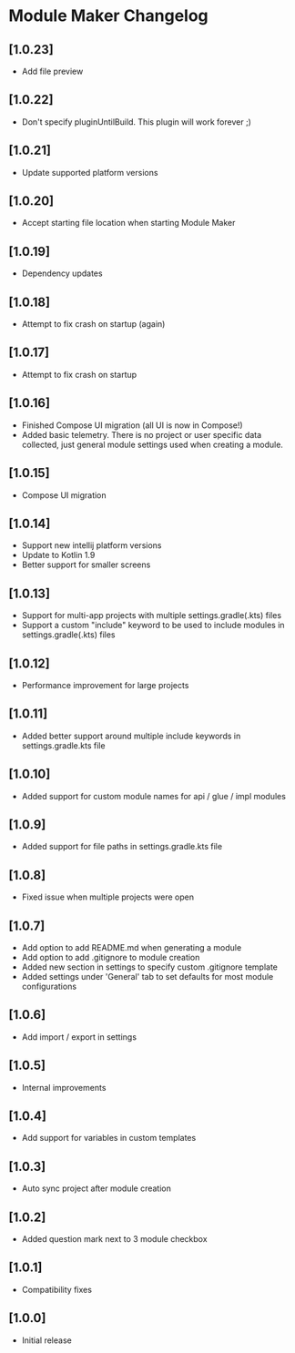 # Module Maker Changelog

## [1.0.23]
- Add file preview

## [1.0.22]
- Don't specify pluginUntilBuild. This plugin will work forever ;)

## [1.0.21]
- Update supported platform versions

## [1.0.20]
- Accept starting file location when starting Module Maker

## [1.0.19]
- Dependency updates

## [1.0.18]
- Attempt to fix crash on startup (again)

## [1.0.17]
- Attempt to fix crash on startup

## [1.0.16]
- Finished Compose UI migration (all UI is now in Compose!)
- Added basic telemetry. There is no project or user specific data collected, just general module settings used when creating a module.

## [1.0.15]
- Compose UI migration

## [1.0.14]
- Support new intellij platform versions
- Update to Kotlin 1.9
- Better support for smaller screens

## [1.0.13]
- Support for multi-app projects with multiple settings.gradle(.kts) files
- Support a custom "include" keyword to be used to include modules in settings.gradle(.kts) files

## [1.0.12]
- Performance improvement for large projects

## [1.0.11]
- Added better support around multiple include keywords in settings.gradle.kts file

## [1.0.10]
- Added support for custom module names for api / glue / impl modules

## [1.0.9]
- Added support for file paths in settings.gradle.kts file

## [1.0.8]
- Fixed issue when multiple projects were open

## [1.0.7]
- Add option to add README.md when generating a module
- Add option to add .gitignore to module creation
- Added new section in settings to specify custom .gitignore template
- Added settings under 'General' tab to set defaults for most module configurations

## [1.0.6]
- Add import / export in settings

## [1.0.5]
- Internal improvements

## [1.0.4]
- Add support for variables in custom templates

## [1.0.3]
- Auto sync project after module creation

## [1.0.2]
- Added question mark next to 3 module checkbox

## [1.0.1]
- Compatibility fixes

## [1.0.0]
- Initial release

